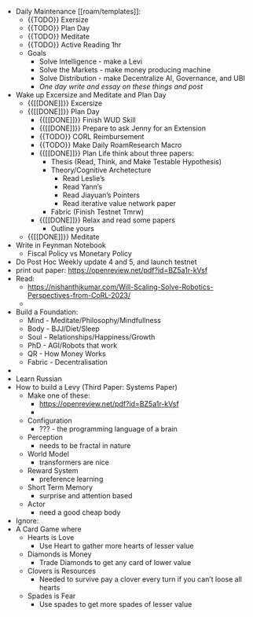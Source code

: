 - Daily Maintenance [[roam/templates]]:
    - {{TODO}} Exersize 
    - {{TODO}} Plan Day
    - {{TODO}} Meditate
    - {{TODO}} Active Reading 1hr
    - Goals
        - Solve Intelligence - make a Levi
        - Solve the Markets - make money producing machine
        - Solve Distribution - make Decentralize AI, Governance, and UBI
        - *One day write and essay on these things and post*
- Wake up Excersize and Meditate and Plan Day
    - {{[[DONE]]}} Excersize
    - {{[[DONE]]}} Plan Day
        - {{[[DONE]]}} Finish WUD Skill
        - {{[[DONE]]}} Prepare to ask Jenny for an Extension
        - {{TODO}} CORL Reimbursement
        - {{TODO}} Make Daily RoamResearch Macro
        - {{[[DONE]]}} Plan Life think about three papers:
            - Thesis (Read, Think, and Make Testable Hypothesis)
            - Theory/Cognitive Archetecture
                - Read Leslie’s
                - Read Yann’s
                - Read Jiayuan’s Pointers
                - Read iterative value network paper
            - Fabric (Finish Testnet Tmrw)
        - {{[[DONE]]}} Relax and read some papers
            - Outline yours
    - {{[[DONE]]}} Meditate
- Write in Feynman Notebook
    - Fiscal Policy vs Monetary Policy
- Do Post Hoc Weekly update 4 and 5, and launch testnet
- print out paper: https://openreview.net/pdf?id=BZ5a1r-kVsf
- Read:
    - https://nishanthjkumar.com/Will-Scaling-Solve-Robotics-Perspectives-from-CoRL-2023/
    - 
- Build a Foundation:
    - Mind - Meditate/Philosophy/Mindfullness
    - Body - BJJ/Diet/Sleep
    - Soul - Relationships/Happiness/Growth
    - PhD - AGI/Robots that work
    - QR - How Money Works
    - Fabric - Decentralisation
- 
- Learn Russian
- How to build a Levy (Third Paper: Systems Paper)
    - Make one of these:
        - https://openreview.net/pdf?id=BZ5a1r-kVsf
        - 
    - Configuration
        - ??? - the programming language of a brain
    - Perception
        - needs to be fractal in nature
    - World Model
        - transformers are nice
    - Reward System
        - preference learning
    - Short Term Memory
        - surprise and attention based
    - Actor
        - need a good cheap body
- Ignore:
- A Card Game where
    - Hearts is Love
        - Use Heart to gather more hearts of lesser value
    - Diamonds is Money
        - Trade Diamonds to get any card of lower value
    - Clovers is Resources
        - Needed to survive pay a clover every turn if you can’t loose all hearts
    - Spades is Fear
        - Use spades to get more spades of lesser value
